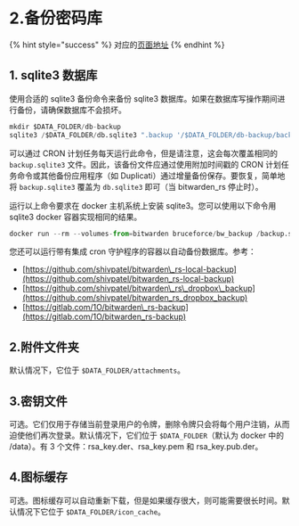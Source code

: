 # 2.备份密码库

{% hint style="success" %}
对应的[页面地址](https://github.com/dani-garcia/bitwarden_rs/wiki/Backing-up-your-vault)
{% endhint %}

## 1. sqlite3 数据库 <a id="1-the-sqlite-3-database"></a>

使用合适的 sqlite3 备份命令来备份 sqlite3 数据库。如果在数据库写操作期间进行备份，请确保数据库不会损坏。

```python
mkdir $DATA_FOLDER/db-backup
sqlite3 /$DATA_FOLDER/db.sqlite3 ".backup '/$DATA_FOLDER/db-backup/backup.sqlite3'"
```

可以通过 CRON 计划任务每天运行此命令，但是请注意，这会每次覆盖相同的 `backup.sqlite3` 文件。因此，该备份文件应通过使用附加时间戳的 CRON 计划任务命令或其他备份应用程序（如 Duplicati）通过增量备份保存。要恢复，简单地将 `backup.sqlite3` 覆盖为 `db.sqlite3` 即可（当 bitwarden\_rs 停止时）。

运行以上命令要求在 docker 主机系统上安装 sqlite3。您可以使用以下命令用 sqlite3 docker 容器实现相同的结果。

```python
docker run --rm --volumes-from=bitwarden bruceforce/bw_backup /backup.sh
```

您还可以运行带有集成 cron 守护程序的容器以自动备份数据库。参考：

* [https://github.com/shivpatel/bitwarden\_rs-local-backup](https://github.com/shivpatel/bitwarden_rs-local-backup)
* [https://github.com/shivpatel/bitwarden\_rs\_dropbox\_backup](https://github.com/shivpatel/bitwarden_rs_dropbox_backup)
* [https://gitlab.com/1O/bitwarden\_rs-backup](https://gitlab.com/1O/bitwarden_rs-backup)

## 2.附件文件夹 <a id="2-the-attachments-folder"></a>

默认情况下，它位于 `$DATA_FOLDER/attachments`。

## 3.密钥文件 <a id="3-the-key-files"></a>

可选。它们仅用于存储当前登录用户的令牌，删除令牌只会将每个用户注销，从而迫使他们再次登录。默认情况下，它们位于 `$DATA_FOLDER`（默认为 docker 中的 /data）。有 3 个文件：rsa\_key.der、rsa\_key.pem 和 rsa\_key.pub.der。

## 4.图标缓存 <a id="4-icon-cache"></a>

可选。图标缓存可以自动重新下载，但是如果缓存很大，则可能需要很长时间。默认情况下它位于 `$DATA_FOLDER/icon_cache`。

